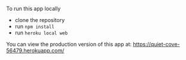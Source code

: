 To run this app locally
- clone the repository
- run `npm install`
- run `heroku local web`

You can view the production version of this app at: 
https://quiet-cove-56479.herokuapp.com/